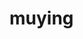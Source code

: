# muying
<html lang="en">  
<head>  
    <meta charset="UTF-8">  
    <meta name="viewport" content="width=device-width, initial-scale=1.0">  
    <title>沐樱|文字转语音</title>
	<style>  
	    body {  
	        background-image: url('123.jpg');  
	        /* 其他可选的样式属性，如背景大小、位置等 */  
	        background-size: cover; /* 这将使背景图片覆盖整个元素 */  
	        background-position: center; /* 这将使背景图片在元素中居中 */  
	        background-repeat: no-repeat; /* 这将防止背景图片重复 */  
	    }  
		 #textToSpeak {  
		        /* 设置背景颜色，并使用 rgba 来添加透明度 */  
		        background-color: rgba(255, 255, 255, 0.5); /* 白色半透明，透明度为 0.5 */  
		        /* 你可以根据需要调整颜色和透明度值 */  
		  
		        /* 其他可能的样式 */  
		        border: 1px solid #ccc; /* 边框 */  
		        padding: 10px; /* 内边距 */  
		        resize: vertical; /* 允许垂直调整大小 */  
		    }
			  .speak-button {  
			              background-color: #4CAF50; /* 背景色 */  
			              color: white; /* 字体颜色 */  
			              padding: 10px 100px; /* 内边距 */  
			              border: none; /* 边框 */  
			              border-radius: 4px; /* 圆角 */  
			              cursor: pointer; /* 鼠标悬停时显示为小手 */  
			          }  
	</style>
	<link rel="icon" href="img/kk.png">
</head>  
<body>  
  
<textarea id="textToSpeak" rows="50" cols="200">  
    请在此处输入您想要转换为语音的文本。  
</textarea>  
  
 <button onclick="speak()" class="speak-button">开始朗读</button>  
  
<script>  
    function speak() {  
        // 获取文本  
        const text = document.getElementById('textToSpeak').value;  
  
        // 创建一个新的 SpeechSynthesisUtterance 实例  
        const utterance = new SpeechSynthesisUtterance(text);  
  
        // 设置语音的音量、语速等（可选）  
        utterance.volume = 1; // 0 到 1 之间  
        utterance.rate = 1; // 默认语速为 1，可以是 0.1 到 10 之间的任何值  
        utterance.pitch = 1; // 0 到 2 之间的值，默认为 1  
  
        // 尝试选择一个可用的语音  
        // 注意：这取决于用户的浏览器和系统配置，可能不可用或非常有限  
        const voices = window.speechSynthesis.getVoices();  
        // 查找特定语言或名称的语音（例如，英文的 "Google UK English Female"）  
        // 这里只是一个示例，实际上你可能需要遍历 voices 数组来找到合适的语音  
        for (let i = 0; i < voices.length; i++) {  
            if (voices[i].lang === 'en-US' && voices[i].name === 'Google US English') {  
                utterance.voice = voices[i];  
                break;  
            }  
        }  
  
        // 如果未找到特定语音，则使用默认语音  
        if (!utterance.voice) {  
            console.log('No matching voice found, using default.');  
        }  
  
        // 开始朗读  
        window.speechSynthesis.speak(utterance);  
    }  
  
    // 监听 voiceschanged 事件，以便在可用语音改变时更新选项（如果有的话）  
    window.speechSynthesis.onvoiceschanged = function() {  
        const voices = window.speechSynthesis.getVoices();  
        // 在这里可以更新用户界面以显示可用的语音选项（如果有的话）  
    };  
</script>  
  
</body>  
</html>
